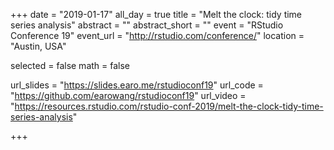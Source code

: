 +++
date = "2019-01-17"
all_day = true
title = "Melt the clock: tidy time series analysis"
abstract = ""
abstract_short = ""
event = "RStudio Conference 19"
event_url = "http://rstudio.com/conference/"
location = "Austin, USA"

selected = false
math = false

url_slides = "https://slides.earo.me/rstudioconf19"
url_code = "https://github.com/earowang/rstudioconf19"
url_video = "https://resources.rstudio.com/rstudio-conf-2019/melt-the-clock-tidy-time-series-analysis"

+++
